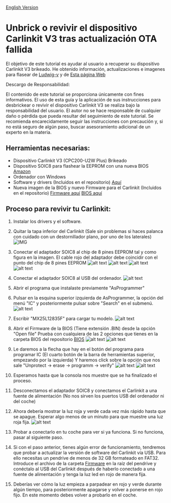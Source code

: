 [English Version](readme_English.md)

# Unbrick o revivir el dispositivo Carlinkit V3 tras actualización OTA fallida

El objetivo de este tutorial es ayudar al usuario a recuperar su dispositivo Carlinkit V3 brikeado. He obtenido información, actualizaciones e imagenes para flasear de [Ludwig-v](https://github.com/ludwig-v/wireless-carplay-dongle-reverse-engineering) y de [Esta página Web](https://placaschinas.com/como/asprogrammer-flashear-bios-con-programador/)

Descargo de Responsabilidad:

El contenido de este tutorial se proporciona únicamente con fines informativos. El uso de esta guía y la aplicación de sus instrucciones para desbrickear o revivir el dispositivo Carlinkit V3 se realiza bajo la responsabilidad del usuario. El autor no se hace responsable de cualquier daño o pérdida que pueda resultar del seguimiento de este tutorial. Se recomienda encarecidamente seguir las instrucciones con precaución y, si no está seguro de algún paso, buscar asesoramiento adicional de un experto en la materia.

## Herramientas necesarias:

- Dispositivo Carlinkit V3 (CPC200-U2W Plus) Brikeado
- Dispositivo SOIC8 para flashear la EEPROM con una nueva BIOS [Amazon](https://www.amazon.es/dp/B08HQB1VL8?psc=1&ref=ppx_yo2ov_dt_b_product_details)
- Ordenador con Windows
- Software y drivers (Incluidos en el repositorio) [Aquí](Software/)
- Nueva imagen de la BIOS y nuevo Firmware para el Carlinkit (Incluidos en el repositorio) [Firmware aquí](Firmware/) [BIOS aquí](BIOS/)

## Proceso para revivir tu Carlinkit:

1. Instalar los drivers y el software.

2. Quitar la tapa inferior del Carlinkit (Sale sin problemas si haces palanca con cuidado con un destornillador plano, por uno de los laterales)
   ![IMG](Media/IMG_7512.JPG)

3. Conectar el adaptador SOIC8 al chip de 8 pines EEPROM tal y como figura en la imagen. El cable rojo del adaptador debe coincidir con el punto del chip de 8 pines EEPROM
   ![alt text](Media/IMG_7513.JPG) ![alt text](Media/IMG_7515.JPG) ![alt text](Media/IMG_7516.JPG) ![alt text](Media/IMG_7517.JPG)

4. Conectar el adaptador SOIC8 al USB del ordenador.
   ![alt text](Media/IMG_7524.JPG)

5. Abrir el programa que instalaste previamente "AsProgrammer"

6. Pulsar en la esquina superior izquierda de AsProgrammer, la opción del menú "IC" y posteriormente pulsar sobre "Search" en el submenú.
   ![alt text](Media/IMG_7521.JPG)

7. Escribir "MX25L12835F" para cargar tu modelo.
   ![alt text](Media/IMG_7522.JPG)

8. Abrir el Firmware de la BIOS (Tiene extensión .BIN) desde la opción "Open file" Prueba con cualquiera de las 2 opciones que tienes en la carpeta BIOS del repositorio [BIOS](BIOS/)
   ![alt text](Media/IMG_7525.JPG) ![alt text](Media/IMG_7526.JPG)

9. Le daremos a la flecha que hay en el botón del programa para programar IC (El cuarto botón de la barra de herramientas superior, empezando por la izquierda) Y haremos click sobre la opción que nos sale "Unprotect -> erase -> programm -> verify"
   ![alt text](Media/IMG_7528.JPG) ![alt text](Media/IMG_7529.JPG)

10. Esperamos hasta que la consola nos muestre que se ha finalizado el proceso.

11. Desconectamos el adaptador SOIC8 y conectamos el Carlinkit a una fuente de alimentación (No nos sirven los puertos USB del ordenador ni del coche)

12. Ahora debería mostrar la luz roja y verde cada vez más rápido hasta que se apague. Esperar algo menos de un minuto para que muestre una luz roja fija.
    ![alt text](Media/IMG_7532.JPG)

13. Probar a conectarlo en tu coche para ver si ya funciona. Si no funciona, pasar al siguiente paso.

14. Si con el paso anterior, tienes algún error de funcionamiento, tendremos que probar a actualizar la versión de software del Carlinkit vía USB.
    Para ello necesitas un pendrive de menos de 32 GB formateado en FAT32.
    Introduce el archivo de la carpeta [Firmware](Firmware) en la raíz del pendrive y conéctalo al USB del Carlinkit después de haberlo conectado a una fuente de alimentación y tenga la luz led en rojo de manera fija.

15. Deberías ver cómo la luz empieza a parpadear en rojo y verde durante algún tiempo, para posteriormente apagarse y volver a ponerse en rojo fijo. En este momento debes volver a probarlo en el coche.
